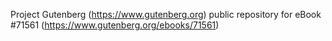 Project Gutenberg (https://www.gutenberg.org) public repository
for eBook #71561 (https://www.gutenberg.org/ebooks/71561)
